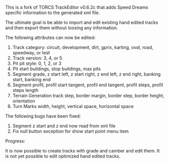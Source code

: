This is a fork of TORCS TrackEditor v0.6.2c that adds Speed Dreams specific information to the generated xml file.

The ultimate goal is be able to import and edit existing hand edited tracks and then export them without loosing any information. 

The following attributes can now be edited:
1. Track category: circuit, development, dirt, gprix, karting, oval, road, speedway, or test
2. Track version: 3, 4, or 5
3. Pit pit style: 0, 1, 2, or 3
4. Pit start buildings, stop buildings, max pits
5. Segment grade, z start left, z start right, z end left, z end right, banking start, banking end
6. Segment profil, profil start tangent, profil end tangent, profil steps, profil steps length
7. Terrain Generation track step, border margin, border step, border height, orientation
8. Turn Marks width, height, vertical space, horizontal space

The following bugs have been fixed:
1. Segment z start and z end now read from xml file
2. Fix null button exception for show start point menu item

Progress:

It is now possible to create tracks with grade and camber and edit them.  It is not yet possible to edit optimized hand edited tracks.
